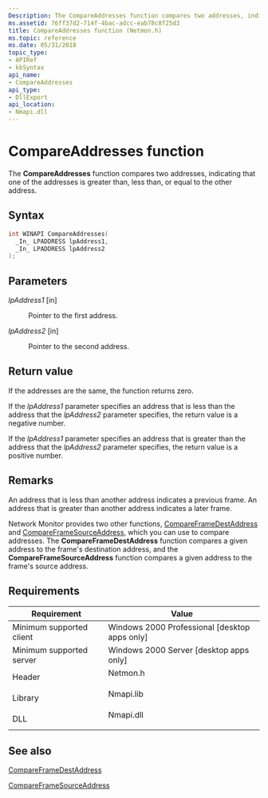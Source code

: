 ```yaml
---
Description: The CompareAddresses function compares two addresses, indicating that one of the addresses is greater than, less than, or equal to the other address.
ms.assetid: 76ff37d2-714f-4bac-adcc-eab78c8f25d3
title: CompareAddresses function (Netmon.h)
ms.topic: reference
ms.date: 05/31/2018
topic_type: 
- APIRef
- kbSyntax
api_name: 
- CompareAddresses
api_type: 
- DllExport
api_location: 
- Nmapi.dll
---
```


# CompareAddresses function

The **CompareAddresses** function compares two addresses, indicating that one of the addresses is greater than, less than, or equal to the other address.

## Syntax


```C++
int WINAPI CompareAddresses(
  _In_ LPADDRESS lpAddress1,
  _In_ LPADDRESS lpAddress2
);
```



## Parameters

<dl> <dt>

*lpAddress1* \[in\]
</dt> <dd>

Pointer to the first address.

</dd> <dt>

*lpAddress2* \[in\]
</dt> <dd>

Pointer to the second address.

</dd> </dl>

## Return value

If the addresses are the same, the function returns zero.

If the *lpAddress1* parameter specifies an address that is less than the address that the *lpAddress2* parameter specifies, the return value is a negative number.

If the *lpAddress1* parameter specifies an address that is greater than the address that the *lpAddress2* parameter specifies, the return value is a positive number.

## Remarks

An address that is less than another address indicates a previous frame. An address that is greater than another address indicates a later frame.

Network Monitor provides two other functions, [CompareFrameDestAddress](compareframedestaddress.md) and [CompareFrameSourceAddress](compareframesourceaddress.md), which you can use to compare addresses. The **CompareFrameDestAddress** function compares a given address to the frame's destination address, and the **CompareFrameSourceAddress** function compares a given address to the frame's source address.

## Requirements



| Requirement | Value |
|-------------------------------------|--------------------------------------------------------------------------------------|
| Minimum supported client<br/> | Windows 2000 Professional \[desktop apps only\]<br/>                           |
| Minimum supported server<br/> | Windows 2000 Server \[desktop apps only\]<br/>                                 |
| Header<br/>                   | <dl> <dt>Netmon.h</dt> </dl>  |
| Library<br/>                  | <dl> <dt>Nmapi.lib</dt> </dl> |
| DLL<br/>                      | <dl> <dt>Nmapi.dll</dt> </dl> |



## See also

<dl> <dt>

[CompareFrameDestAddress](compareframedestaddress.md)
</dt> <dt>

[CompareFrameSourceAddress](compareframesourceaddress.md)
</dt> </dl>

 

 




